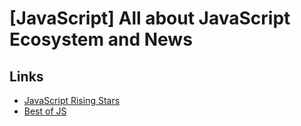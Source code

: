 # [JavaScript] All about JavaScript Ecosystem and News

## Links

- [JavaScript Rising Stars](https://risingstars.js.org/)
- [Best of JS](https://bestofjs.org/)
